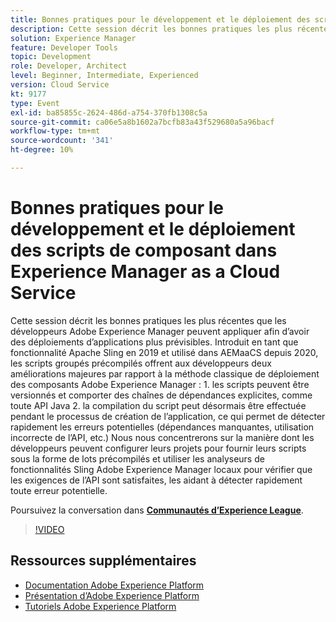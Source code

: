 ```yaml
---
title: Bonnes pratiques pour le développement et le déploiement des scripts de composant dans Experience Manager as a Cloud Service
description: Cette session décrit les bonnes pratiques les plus récentes que les développeurs Adobe Experience Manager peuvent appliquer afin d’avoir des déploiements d’applications plus prévisibles. Introduit en tant que fonctionnalité Apache Sling en 2019 et utilisé dans AEMaaCS depuis 2020, les scripts précompilés offrent aux développeurs deux améliorations majeures par rapport à la méthode classique de déploiement des composants Adobe Experience Manager - 1. les scripts peuvent être versionnés et comporter des chaînes de dépendances explicites, comme toute API Java 2. la compilation du script peut désormais être effectuée pendant le processus de création de l’application, ce qui permet de détecter rapidement les erreurs potentielles (dépendances manquantes, utilisation incorrecte de l’API, etc.) Nous nous concentrerons sur la manière dont les développeurs peuvent configurer leurs projets pour fournir leurs scripts sous la forme de lots précompilés et utiliser les analyseurs de fonctionnalités Sling Adobe Experience Manager locaux pour vérifier que les exigences de l’API sont satisfaites, les aidant à détecter rapidement toute erreur potentielle.
solution: Experience Manager
feature: Developer Tools
topic: Development
role: Developer, Architect
level: Beginner, Intermediate, Experienced
version: Cloud Service
kt: 9177
type: Event
exl-id: ba85855c-2624-486d-a754-370fb1308c5a
source-git-commit: ca06e5a8b1602a7bcfb83a43f529680a5a96bacf
workflow-type: tm+mt
source-wordcount: '341'
ht-degree: 10%

---
```


# Bonnes pratiques pour le développement et le déploiement des scripts de composant dans Experience Manager as a Cloud Service

Cette session décrit les bonnes pratiques les plus récentes que les développeurs Adobe Experience Manager peuvent appliquer afin d’avoir des déploiements d’applications plus prévisibles. Introduit en tant que fonctionnalité Apache Sling en 2019 et utilisé dans AEMaaCS depuis 2020, les scripts groupés précompilés offrent aux développeurs deux améliorations majeures par rapport à la méthode classique de déploiement des composants Adobe Experience Manager : 1. les scripts peuvent être versionnés et comporter des chaînes de dépendances explicites, comme toute API Java 2. la compilation du script peut désormais être effectuée pendant le processus de création de l’application, ce qui permet de détecter rapidement les erreurs potentielles (dépendances manquantes, utilisation incorrecte de l’API, etc.) Nous nous concentrerons sur la manière dont les développeurs peuvent configurer leurs projets pour fournir leurs scripts sous la forme de lots précompilés et utiliser les analyseurs de fonctionnalités Sling Adobe Experience Manager locaux pour vérifier que les exigences de l’API sont satisfaites, les aidant à détecter rapidement toute erreur potentielle.

Poursuivez la conversation dans **[Communautés d’Experience League](https://adobe.ly/3zJrS0f)**.

>[!VIDEO](https://video.tv.adobe.com/v/337851/?quality=12&learn=on&hidetitle=true)

## Ressources supplémentaires

- [Documentation Adobe Experience Platform](https://experienceleague.adobe.com/docs/experience-platform.html?lang=fr)
- [Présentation d’Adobe Experience Platform](https://experienceleague.adobe.com/docs/experience-platform/landing/home.html?lang=fr)
- [Tutoriels Adobe Experience Platform](https://experienceleague.adobe.com/docs/platform-learn/tutorials/overview.html?lang=fr)
